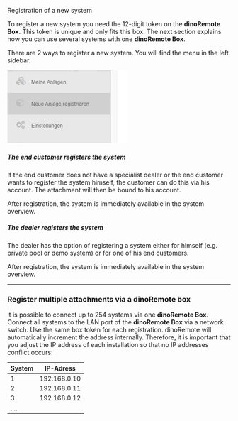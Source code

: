 Registration of a new system

To register a new system you need the 12-digit token on the **dinoRemote Box**.
This token is unique and only fits this box. The next section explains how you can use several systems with one **dinoRemote Box**.

There are 2 ways to register a new system. You will find the menu in the left sidebar.

![image alt text](assets/newsystem.png)

##### The end customer registers the system
If the end customer does not have a specialist dealer or the end customer wants to register the system himself, the customer can do this via his account. The attachment will then be bound to his account.

After registration, the system is immediately available in the system overview.


##### The dealer registers the system  
The dealer has the option of registering a system either for himself (e.g. private pool or demo system) or for one of his end customers.

After registration, the system is immediately available in the system overview.

***

### Register multiple attachments via a dinoRemote box

it is possible to connect up to 254 systems via one **dinoRemote Box**. Connect all systems to the LAN port of the **dinoRemote Box** via a network switch.
Use the same box token for each registration.
dinoRemote will automatically increment the address internally. Therefore, it is important that you adjust the IP address of each installation so that no IP addresses conflict occurs:  
  

| System        | IP-Adress    |
| ------------- |:-------------:|
| 1             | 192.168.0.10  |
| 2             | 192.168.0.11  |
| 3             | 192.168.0.12  |
| ....          |               |

